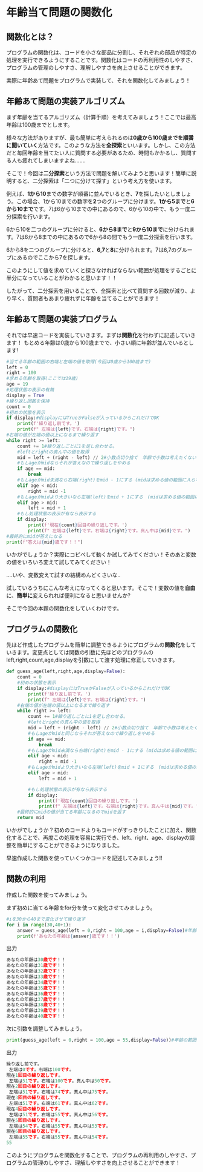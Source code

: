 # 年齢当て問題の関数化

## 関数化とは？

プログラムの関数化は、コードを小さな部品に分割し、それぞれの部品が特定の処理を実行できるようにすることです。関数化はコードの再利用性のしやすさ、プログラムの管理のしやすさ、理解しやすさを向上させることができます。

実際に年齢あて問題をプログラムで実装して、それを関数化してみましょう！


## 年齢あて問題の実装アルゴリズム

まず年齢を当てるアルゴリズム（計算手順）を考えてみましょう！ここでは最高年齢は100歳までとします。

様々な方法がありますが、最も簡単に考えられるのは**0歳から100歳までを順番に聞いていく**方法です。このような方法を**全探索**といいます。しかし、この方法だと毎回年齢を当てたい人に質問する必要があるため、時間もかかるし、質問する人も疲れてしまいますよね.......

そこで！今回は**二分探索**という方法で問題を解いてみようと思います！簡単に説明すると、二分探索は「二つに分けて探す」という考え方を使います。

例えば、**1から10**までの数字が順番に並んでいるとき、**7**を探したいとしましょう。この場合、1から10までの数字を**2**つのグループに分けます。**1から5まで**と**6から10まで**です。7は6から10までの中にあるので、6から10の中で、もう一度二分探索を行います。

6から10を二つのグループに分けると、**6から8まで**と**9から10まで**に分けられます。7は6から8までの中にあるので6から8の間でもう一度二分探索を行います。

6から8を二つのグループに分けると、**6,7**と**8**に分けられます。7は6,7のグループにあるのでここから7を探します。

このようにして値を求めていくと探さなければならない範囲が処理をするごとに半分になっていることがわかると思います！！

したがって、二分探索を用いることで、全探索と比べて質問する回数が減り、より早く、質問者もあまり疲れずに年齢を当てることができます！

## 年齢あて問題の実装プログラム
それでは早速コードを実装していきます。まずは**関数化**を行わずに記述していきます！
もとめる年齢は0歳から100歳までで、小さい順に年齢が並んでいるとします!

```python
#当てる年齢の範囲の右端と左端の値を取得(今回は0歳から100歳まで)
left = 0
right = 100
#求める年齢を取得(ここでは19歳)
age = 19
#処理状態の表示の有無
display = True
#繰り返し回数を保持
count = 0
#初めの状態を表示
if display:#displayにはTrueかFalseが入っているからこれだけでOK
    print(f'繰り返し前です。')
    print(f" 左端は{left}です。右端は{right}です。")
#右端の値が左端の値以上になるまで繰り返す
while right >= left:
    count += 1#繰り返しごとに1を足し合わせる。
    #leftとrightの真ん中の値を取得
    mid = left + (right - left) // 2#小数点切り捨て　年齢で小数は考えたくないよね
    #もしageがmidならそれが答えなので繰り返しをやめる
    if age == mid:
        break
    #もしageがmid未満なら右端(right)をmid - 1にする (midは求める値の範囲に入らない！)
    elif age < mid:
        right = mid -1
    #もしageがmidより大きいなら左端(left)をmid + 1にする　(midは求める値の範囲に入らない！)
    elif age > mid:
        left = mid + 1
    #もし処理状態の表示が有なら表示する
    if display:
        print(f'現在{count}回目の繰り返しです。')
        print(f" 左端は{left}です。右端は{right}です。真ん中は{mid}です。")
#最終的にmidが答えになる
print(f"答えは{mid}歳です！！")
```
いかがでしょうか？実際にコピペして動くか試してみてください！そのあと変数の値をいろいろ変えて試してみてください！

....いや、変数変えて試すの結構めんどくさいな..

試しているうちにこんな考えになってくると思います。そこで！変数の値を**自由**に、**簡単に**変えられれば便利になると思いませんか?

そこで今回の本題の関数化をしていくわけです。

## プログラムの関数化
先ほど作成したプログラムを簡単に調整できるようにプログラムの**関数化**をしていきます。変更点としては関数の引数に先ほどのプログラムのleft,right,count,age,displayを引数にして渡す処理に修正していきます。

```python
def guess_age(left,right,age,display=False):
    count = 0
    #初めの状態を表示
    if display:#displayにはTrueかFalseが入っているからこれだけでOK
        print(f'繰り返し前です。')
        print(f" 左端は{left}です。右端は{right}です。")
    #右端の値が左端の値以上になるまで繰り返す
    while right >= left:
        count += 1#繰り返しごとに1を足し合わせる。
        #leftとrightの真ん中の値を取得
        mid = left + (right - left) // 2#小数点切り捨て　年齢で小数は考えたくないよね
        #もしageがmidと同じならそれが答えなので繰り返しをやめる
        if age == mid:
            break
        #もしageがmid未満なら右端(right)をmid - 1にする (midは求める値の範囲に入らない！)
        elif age < mid:
            right = mid -1
        #もしageがmidより大きいなら左端(left)をmid + 1にする　(midは求める値の範囲に入らない！)
        elif age > mid:
            left = mid + 1

        #もし処理状態の表示が有なら表示する
        if display:
            print(f'現在{count}回目の繰り返しです。')
            print(f" 左端は{left}です。右端は{right}です。真ん中は{mid}です。")
    #最終的にmidの値が当てる年齢になるのでmidを返す
    return mid

```
いかがでしょうか？初めのコードよりもコードがすっきりしたことに加え、関数化することで、再度この処理を容易に実行でき、left、right、age、displayの調整を簡単にすることができるようになりました。

早速作成した関数を使っていくつかコードを記述してみましょう!!

## 関数の利用
作成した関数を使ってみましょう。

まず初めに当てる年齢をfor分を使って変化させてみましょう。

```python
#iを30から40まで変化させて繰り返す
for i in range(30,40+1):
    answer = guess_age(left = 0,right = 100,age = i,display=False)#年齢の範囲は0歳から100歳まで、当てる年齢はi歳、画面に処理状況は表示しない
    print(f'あなたの年齢は{answer}歳です！！')

```
出力
```python
あなたの年齢は30歳です！！
あなたの年齢は31歳です！！
あなたの年齢は32歳です！！
あなたの年齢は33歳です！！
あなたの年齢は34歳です！！
あなたの年齢は35歳です！！
あなたの年齢は36歳です！！
あなたの年齢は37歳です！！
あなたの年齢は38歳です！！
あなたの年齢は39歳です！！
あなたの年齢は40歳です！！
```

次に引数を調整してみましょう。

```python
print(guess_age(left = 0,right = 100,age = 55,display=False))#年齢の範囲は0歳から100歳まで、当てる年齢は55歳、画面に処理状況を表示
```
出力
```python
繰り返し前です。
 左端は0です。右端は100です。
現在1回目の繰り返しです。
 左端は51です。右端は100です。真ん中は50です。
現在2回目の繰り返しです。
 左端は51です。右端は74です。真ん中は75です。
現在3回目の繰り返しです。
 左端は51です。右端は61です。真ん中は62です。
現在4回目の繰り返しです。
 左端は51です。右端は55です。真ん中は56です。
現在5回目の繰り返しです。
 左端は54です。右端は55です。真ん中は53です。
現在6回目の繰り返しです。
 左端は55です。右端は55です。真ん中は54です。
55
```

このようにプログラムを関数化することで、プログラムの再利用のしやすさ、プログラムの管理のしやすさ、理解しやすさを向上させることができます！
